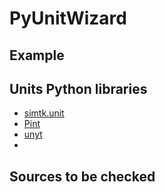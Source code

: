 # PyUnitWizard

## Example

## Units Python libraries
- [simtk.unit](https://github.com/openmm/openmm/tree/master/wrappers/python/simtk/unit)
- [Pint](https://pint.readthedocs.io/en/stable/)
- [unyt](https://unyt.readthedocs.io/en/stable/)
-


## Sources to be checked


